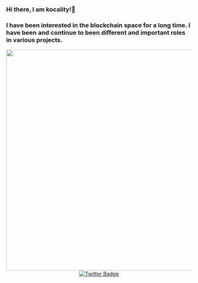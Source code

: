 ### Hi there, I am kocality!👋
 <a></a>
### I have been interested in the blockchain space for a long time. I have been and continue to been different and important roles in various projects.
 <a>
</a> 

<div id="header" align="center">
  <img src="https://media.tenor.com/6Q7bURXDaNIAAAAC/anime-death-note.gif" width="600"/>


<div id="badges">
  <a href="https://twitter.com/kkocality">
    <img src="https://img.shields.io/badge/Twitter-blue?style=for-the-badge&logo=twitter&logoColor=white" alt="Twitter Badge"/>
  </a>
</div>
